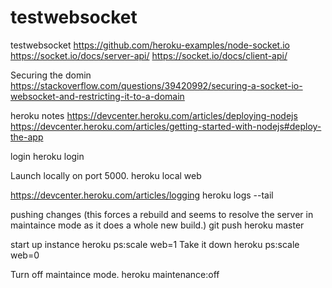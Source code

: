 # testwebsocket
testwebsocket
https://github.com/heroku-examples/node-socket.io
https://socket.io/docs/server-api/
https://socket.io/docs/client-api/

Securing the domin
https://stackoverflow.com/questions/39420992/securing-a-socket-io-websocket-and-restricting-it-to-a-domain

heroku notes
https://devcenter.heroku.com/articles/deploying-nodejs
https://devcenter.heroku.com/articles/getting-started-with-nodejs#deploy-the-app

login
heroku login

Launch locally on port 5000.
heroku local web

https://devcenter.heroku.com/articles/logging
heroku logs --tail

pushing changes (this forces a rebuild and seems to resolve the server in maintaince mode as it does a whole new build.)
git push heroku master

start up instance
heroku ps:scale web=1
Take it down
heroku ps:scale web=0

Turn off maintaince mode.
heroku maintenance:off
